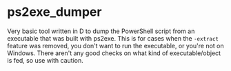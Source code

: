 # ps2exe_dumper

Very basic tool written in D to dump the PowerShell script from an executable that was built with ps2exe. This is for cases when the `-extract` feature was removed, you don't want to run the executable, or you're not on Windows. There aren't any good checks on what kind of executable/object is fed, so use with caution.
